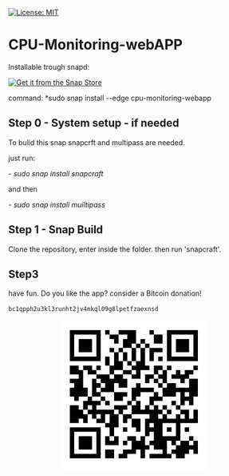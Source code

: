   [![License: MIT](https://img.shields.io/badge/License-MIT-yellow.svg)](https://opensource.org/licenses/MIT)




# CPU-Monitoring-webAPP





Installable trough snapd:

[![Get it from the Snap Store](https://snapcraft.io/static/images/badges/en/snap-store-black.svg)](https://snapcraft.io/cpu-monitoring-webapp)


command:
*sudo snap install --edge cpu-monitoring-webapp


## Step 0 - System setup - if needed
To bulid this snap snapcrft and multipass are needed.

just run:

*- sudo snap install snapcraft*

and then

*- sudo snap install muiltipass*

## Step 1 - Snap Build

Clone the repository, enter inside the folder. then run 'snapcraft'.

## Step3 

have fun. Do you like the app? consider a Bitcoin donation!

    bc1qpph2u3kl3runht2jv4mkql09g8lpetfzaexnsd


<img src="Flask/static/assets/donate.png" 
        alt="Picture" 
        width="300" 
        height="300" 
        style="display: block; margin: 0 auto" />